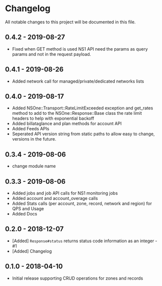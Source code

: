 # Changelog
All notable changes to this project will be documented in this file.

## 0.4.2 - 2019-08-27
 - Fixed when GET method is used NS1 API need the params as query params and not in the request payload.

## 0.4.1 - 2019-08-26
 - Added network call for managed/private/dedicated networks lists

## 0.4.0 - 2019-08-17
 - Added NSOne::Transport::RateLimitExceeded exception and get_rates method to add to the NSOne::Response::Base class the rate limit headers to help with exponential backoff
 - Added billataglance and plan methods for account API
 - Added Feeds APIs
 - Seperated API version string from static paths to allow easy to change, versions in the future.

## 0.3.4 - 2019-08-06
- change module name

## 0.3.3 - 2019-08-06
- Added jobs and job API calls for NS1 monitoring jobs
- Added account and account_overage calls
- Added Stats calls (per account, zone, record, network and region) for QPS and Usage
- Added Docs

## 0.2.0 - 2018-12-07
- [Added] `Response#status` returns status code information as an integer - #1
- [Added] Changelog

## 0.1.0 - 2018-04-10
- Initial release supporting CRUD operations for zones and records
